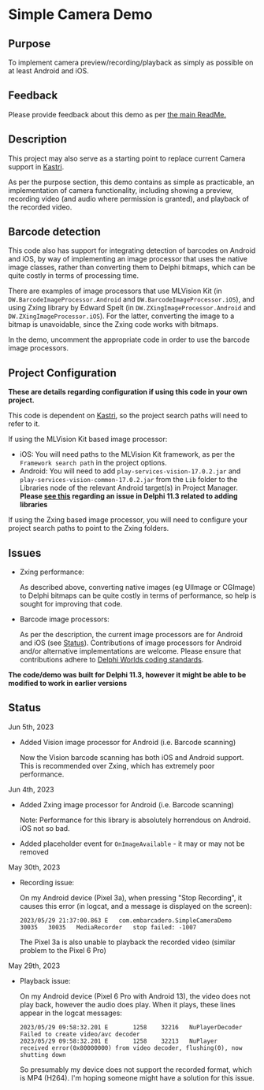 # Simple Camera Demo

## Purpose

To implement camera preview/recording/playback as simply as possible on at least Android and iOS.

## Feedback

Please provide feedback about this demo as per [the main ReadMe.](https://github.com/DelphiWorlds/Playground/blob/main/Readme.md)

## Description

This project may also serve as a starting point to replace current Camera support in [Kastri](https://github.com/DelphiWorlds/Kastri).

As per the purpose section, this demo contains as simple as practicable, an implementation of camera functionality, including showing a preview, recording video (and audio where permission is granted), and playback of the recorded video.

## Barcode detection

This code also has support for integrating detection of barcodes on Android and iOS, by way of implementing an image processor that uses the native image classes, rather than converting them to Delphi bitmaps, which can be quite costly in terms of processing time.

There are examples of image processors that use MLVision Kit (in `DW.BarcodeImageProcessor.Android` and `DW.BarcodeImageProcessor.iOS`), and using Zxing library by Edward Spelt (in `DW.ZXingImageProcessor.Android` and `DW.ZXingImageProcessor.iOS`). For the latter, converting the image to a bitmap is unavoidable, since the Zxing code works with bitmaps.

In the demo, uncomment the appropriate code in order to use the barcode image processors.

## Project Configuration

**These are details regarding configuration if using this code in your own project.**

This code is dependent on [Kastri](https://github.com/DelphiWorlds/Kastri), so the project search paths will need to refer to it.

If using the MLVision Kit based image processor:

* iOS: You will need paths to the MLVision Kit framework, as per the `Framework search path` in the project options.
* Android: You will need to add `play-services-vision-17.0.2.jar` and `play-services-vision-common-17.0.2.jar` from the `Lib` folder to the Libraries node of the relevant Android target(s) in Project Manager. **Please [see this](https://docs.code-kungfu.com/books/hotfix-113-alexandria/page/fix-jar-libraries-added-to-android-64-bit-platform-target-are-not-compiled) regarding an issue in Delphi 11.3 related to adding libraries**

If using the Zxing based image processor, you will need to configure your project search paths to point to the Zxing folders.

## Issues

* Zxing performance:

    As described above, converting native images (eg UIImage or CGImage) to Delphi bitmaps can be quite costly in terms of performance, so help is sought for improving that code.

* Barcode image processors:

    As per the description, the current image processors are for Android and iOS (see [Status](#status)). Contributions of image processors for Android and/or alternative implementations are welcome. Please ensure that contributions adhere to [Delphi Worlds coding standards](https://github.com/DelphiWorlds/Kastri/blob/master/CodingStandards.md).

**The code/demo was built for Delphi 11.3, however it might be able to be modified to work in earlier versions**

## Status

Jun 5th, 2023

* Added Vision image processor for Android (i.e. Barcode scanning)

    Now the Vision barcode scanning has both iOS and Android support. This is recommended over Zxing, which has extremely poor performance.

Jun 4th, 2023

* Added Zxing image processor for Android (i.e. Barcode scanning)

    Note: Performance for this library is absolutely horrendous on Android. iOS not so bad.

* Added placeholder event for `OnImageAvailable` - it may or may not be removed

May 30th, 2023

* Recording issue:

    On my Android device (Pixel 3a), when pressing "Stop Recording", it causes this error (in logcat, and a message is displayed on the screen):

    ```
    2023/05/29 21:37:00.863	E	com.embarcadero.SimpleCameraDemo	30035	30035	MediaRecorder	stop failed: -1007
    ```

    The Pixel 3a is also unable to playback the recorded video (similar problem to the Pixel 6 Pro)

May 29th, 2023

* Playback issue:

    On my Android device (Pixel 6 Pro with Android 13), the video does not play back, however the audio does play. When it plays, these lines appear in the logcat messages:

    ```
    2023/05/29 09:58:32.201	E		1258	32216	NuPlayerDecoder	Failed to create video/avc decoder
    2023/05/29 09:58:32.201	E		1258	32213	NuPlayer	received error(0x80000000) from video decoder, flushing(0), now shutting down
    ```

    So presumably my device does not support the recorded format, which is MP4 (H264). I'm hoping someone might have a solution for this issue.


